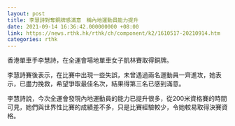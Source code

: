 ```yaml
---
layout: post
title: 李慧詩對奪銅牌感滿意　稱內地運動員能力提升
date: 2021-09-14 16:36:42.000000000 +08:00
link: https://news.rthk.hk/rthk/ch/component/k2/1610517-20210914.htm
categories: rthk
---
```


香港單車手李慧詩，在全運會場地單車女子凱林賽取得銅牌。

李慧詩賽後表示，在比賽中出現一些失誤，未曾遇過兩名運動員一齊進攻，她表示，已盡力挽救，希望爭取最佳名次，結果得第三名已感到滿意。

李慧詩說，今次全運會發現內地運動員的能力已提升很多，從200米資格賽的時間可見，她們與世界性比賽的成績差不多，只是比賽經驗較少，令她較易取得決賽資格。
